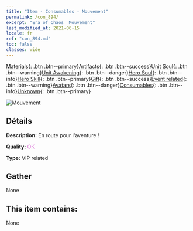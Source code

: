 ```yaml
---
title: "Item - Consumables - Mouvement"
permalink: /con_894/
excerpt: "Era of Chaos  Mouvement"
last_modified_at: 2021-06-15
locale: fr
ref: "con_894.md"
toc: false
classes: wide
---
```

 [Materials](/ItemsFR/){: .btn .btn--primary}[Artifacts](/ItemsFR/Artifacts/){: .btn .btn--success}[Unit Soul](/ItemsFR/UnitSoul/){: .btn .btn--warning}[Unit Awakening](/ItemsFR/UnitAwakening/){: .btn .btn--danger}[Hero Soul](/ItemsFR/HeroSoul/){: .btn .btn--info}[Hero Skill](/ItemsFR/HeroSkill/){: .btn .btn--primary}[Gift](/ItemsFR/Gift/){: .btn .btn--success}[Event related](/ItemsFR/Events/){: .btn .btn--warning}[Avatars](/ItemsFR/Avatars/){: .btn .btn--danger}[Consumables](/ItemsFR/Consumables/){: .btn .btn--info}[Unknown](/ItemsFR/Unknown/){: .btn .btn--primary}

 ![Mouvement](/images/t/i_111.png)

## Détails
 **Description:** En route pour l'aventure !

 **Quality:** <span style="color: #DA70D6">OK</span>

 **Type:** VIP related

## Gather

  None

## This item contains:

  None

